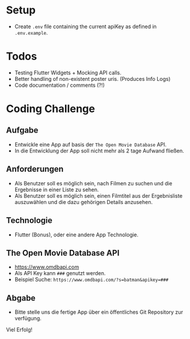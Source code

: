 # Setup
  - Create `.env` file containing the current apiKey as defined in `.env.example`.

# Todos
 - Testing Flutter Widgets + Mocking API calls.
 - Better handling of non-existent poster uris. (Produces Info Logs)
 - Code documentation / comments (?!)

# Coding Challenge

## Aufgabe
 - Entwickle eine App auf basis der `The Open Movie Database` API.
 - In die Entwicklung der App soll nicht mehr als 2 tage Aufwand fließen.

## Anforderungen
- Als Benutzer soll es möglich sein, nach Filmen zu suchen und die Ergebnisse in einer Liste zu sehen.
- Als Benutzer soll es möglich sein, einen Filmtitel aus der Ergebnisliste auszuwählen und die dazu gehörigen
Details anzusehen.

## Technologie
 - Flutter (Bonus), oder eine andere App Technologie.

## The Open Movie Database API
 - https://www.omdbapi.com
 - Als API Key kann `###` genutzt werden.
 - Beispiel Suche: `https://www.omdbapi.com/?s=batman&apikey=###`

## Abgabe
 - Bitte stelle uns die fertige App über ein öffentliches Git Repository zur verfügung.

Viel Erfolg!